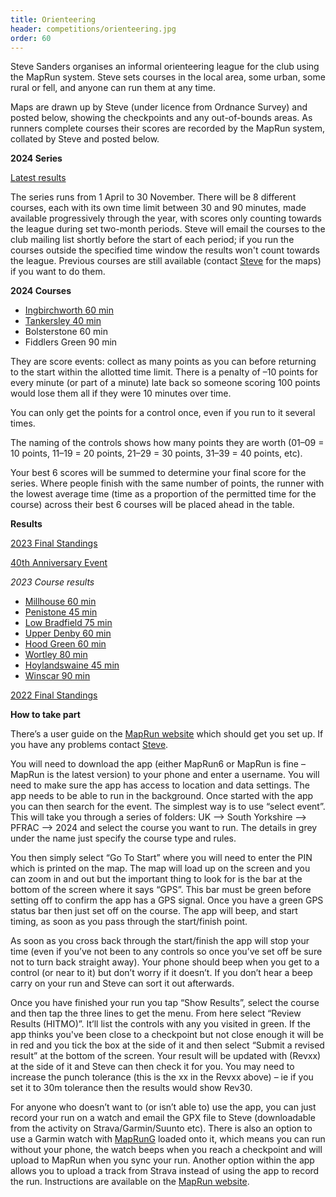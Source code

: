 ```yaml
---
title: Orienteering
header: competitions/orienteering.jpg
order: 60
---
```

Steve Sanders organises an informal orienteering league for the club using the MapRun system. Steve sets courses in the local area, some urban, some rural or fell, and anyone can run them at any time.

M﻿aps are drawn up by Steve (under licence from Ordnance Survey) and posted below, showing the checkpoints and any out-of-bounds areas. As runners complete courses their scores are recorded by the MapRun system, collated by Steve and posted below.

**2024 Series**

[Latest results](https://pfrac.co.uk/static/results/orienteering/latest-results.ods)

The series runs from 1 April to 30 November.  There will be 8 different courses, each with its own time limit between 30 and 90 minutes, made available progressively through the year, with scores only counting towards the league during set two-month periods.  Steve will email the courses to the club mailing list shortly before the start of each period; if you run the courses outside the specified time window the results won't count towards the league.  Previous courses are still available (contact [Steve](mailto:stevemsanders71@gmail.com) for the maps) if you want to do them.  

**2024 Courses** 

* [Ingbirchworth 60 min](http://www.p.fne.com.au/rg/cgi-bin/SelectResultFileForSplitsBrowserFiltered.cgi?act=fileToSplitsBrowser&eventName=ScoreResults_Ingbirchworth%2520PZ%2520PXAS%2520ScoreN60.csv)
* [Tankersley 40 min](http://www.p.fne.com.au/rg/cgi-bin/SelectResultFileForSplitsBrowserFiltered.cgi?act=fileToSplitsBrowser&eventName=ScoreResults_Tankersley%2520PZ%2520PXAS%2520ScoreN40.csv)
* Bolsterstone 60 min
* Fiddlers Green 90 min

They are score events: collect as many points as you can before returning to the start within the allotted time limit. There is a penalty of –10 points for every minute (or part of a minute) late back so someone scoring 100 points would lose them all if they were 10 minutes over time.

You can only get the points for a control once, even if you run to it several times.

The naming of the controls shows how many points they are worth (01–09 = 10 points, 11–19 = 20 points, 21–29 = 30 points, 31–39 = 40 points, etc).

Your best 6 scores will be summed to determine your final score for the series.  Where people finish with the same number of points, the runner with the lowest average time (time as a proportion of the permitted time for the course) across their best 6 courses will be placed ahead in the table.

**Results**

[2023 Final Standings](https://pfrac.co.uk/static/results/orienteering/2023-results.xlsx)

[40th Anniversary Event](https://pfrac.co.uk/static/results/orienteering/40th_anniversary_orienteering_results.png)

*2023 Course results*
* [Millhouse 60 min](http://www.p.fne.com.au/rg/cgi-bin/SelectResultFileForSplitsBrowserFiltered.cgi?act=fileToSplitsBrowser&eventName=ScoreResults_Millhouse%2520PZ%2520PXAS%2520ScoreN60.csv)
* [P﻿enistone 45 min](http://www.p.fne.com.au/rg/cgi-bin/SelectResultFileForSplitsBrowserFiltered.cgi?act=fileToSplitsBrowser&eventName=ScoreResults_Penistone%2520PZ%2520PXAS%2520ScoreN45.csv)
* [Low Bradfield 75 min](https://www.p.fne.com.au/rg/cgi-bin/SelectResultFileForSplitsBrowserFiltered.cgi?act=fileToSplitsBrowser&eventName=ScoreResults_Bradfield%2520PZ%2520PXAS%2520ScoreN75.csv)
* [Upper Denby 60 min](http://www.p.fne.com.au/rg/cgi-bin/SelectResultFileForSplitsBrowserFiltered.cgi?act=fileToSplitsBrowser&eventName=ScoreResults_Upper%2520Denby%2520PZ%2520PXAS%2520ScoreN60.csv)
* [Hood Green 60 min](http://www.p.fne.com.au/rg/cgi-bin/SelectResultFileForSplitsBrowserFiltered.cgi?act=fileToSplitsBrowser&eventName=ScoreResults_Hood%2520Green%2520PZ%2520PXAS%2520ScoreN60.csv)
* [Wortley 80 min](http://www.p.fne.com.au/rg/cgi-bin/SelectResultFileForSplitsBrowserFiltered.cgi?act=fileToSplitsBrowser&eventName=ScoreResults_Wortley%2520PZ%2520PXAS%2520ScoreN80.csv)
* [Hoylandswaine 45 min](http://www.p.fne.com.au/rg/cgi-bin/SelectResultFileForSplitsBrowserFiltered.cgi?days=20&act=fileToSplitsBrowser&eventName=ScoreResults_Hoylandswaine%2520PZ%2520PXAS%2520ScoreN45.csv)
* [Winscar 90 min](http://www.p.fne.com.au/rg/cgi-bin/SelectResultFileForSplitsBrowserFiltered.cgi?days=20&act=fileToSplitsBrowser&eventName=ScoreResults_Winscar%2520PZ%2520PXAS%2520ScoreN90.csv)

[2022 Final Standings](https://pfrac.co.uk/static/results/orienteering/2022-results.xlsx)

**How to take part**

There’s a user guide on the [MapRun website](http://maprunners.weebly.com/quick-guide.html) which should get you set up. If you have any problems contact [Steve](mailto:stevemsanders71@gmail.com).

You will need to download the app (either MapRun6 or MapRun is fine – MapRun is the latest version) to your phone and enter a username. You will need to make sure the app has access to location and data settings. The app needs to be able to run in the background. Once started with the app you can then search for the event. The simplest way is to use “select event”. This will take you through a series of folders: UK &ndash;&gt; South Yorkshire &ndash;&gt; PFRAC &ndash;&gt; 2024 and select the course you want to run. The details in grey under the name just specify the course type and rules.

You then simply select “Go To Start” where you will need to enter the PIN which is printed on the map. The map will load up on the screen and you can zoom in and out but the important thing to look for is the bar at the bottom of the screen where it says “GPS”. This bar must be green before setting off to confirm the app has a GPS signal. Once you have a green GPS status bar then just set off on the course. The app will beep, and start timing, as soon as you pass through the start/finish point.

As soon as you cross back through the start/finish the app will stop your time (even if you’ve not been to any controls so once you’ve set off be sure not to turn back straight away). Your phone should beep when you get to a control (or near to it) but don’t worry if it doesn’t. If you don’t hear a beep carry on your run and Steve can sort it out afterwards.

Once you have finished your run you tap “Show Results”, select the course and then tap the three lines to get the menu. From here select “Review Results (HITMO)”. It’ll list the controls with any you visited in green. If the app thinks you've been close to a checkpoint but not close enough it will be in red and you tick the box at the side of it and then select “Submit a revised result” at the bottom of the screen. Your result will be updated with (Revxx) at the side of it and Steve can then check it for you. You may need to increase the punch tolerance (this is the xx in the Revxx above) – ie if you set it to 30m tolerance then the results would show Rev30.

For anyone who doesn’t want to (or isn’t able to) use the app, you can just record your run on a watch and email the GPX file to Steve (downloadable from the activity on
Strava/Garmin/Suunto etc). There is also an option to use a Garmin watch with [MapRunG](https://maprunners.weebly.com/maprung.html) loaded onto it, which means you can run without your phone, the watch beeps when you reach a checkpoint and will upload to MapRun when you sync your run. Another option within the app allows you to upload a track from Strava instead of using the app to record the run.  Instructions are available on the [MapRun website](https://maprunners.weebly.com/maprun---any-track.html).